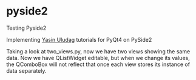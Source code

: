 # pyside2
Testing Pyside2

Implementing [Yasin Uludag](https://www.youtube.com/user/Endureil/videos) tutorials for PyQt4 on PySide2


Taking a look at two_views.py, now we have two views showing the same data.
Now we have QListWidget editable, but when we change its values, the QComboBox will not reflect that once each view stores its instance of data separately.
